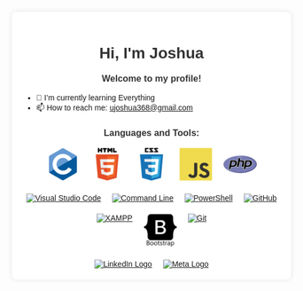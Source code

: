 <div style="font-family: Arial, sans-serif; background-color: #f0f0f0; max-width: 800px; margin: 0 auto; padding: 20px; background-color: #fff; border-radius: 8px; box-shadow: 0 0 10px rgba(0,0,0,0.1);">
  <h1 style="text-align: center; color: #333; margin-bottom: 20px;">Hi, I'm Joshua</h1>
  <h3 style="text-align: center; color: #333; margin-top: 10px;">Welcome to my profile!</h3>
  <ul>
    <li>🌱 I’m currently learning Everything</li>
    <li>📫 How to reach me: <a href="mailto:ujoshua368@gmail.com">ujoshua368@gmail.com</a></li>
  </ul>
  <h3 style="text-align: center; color: #333;">Languages and Tools:</h3>
  <div style="display: flex; justify-content: center; flex-wrap: wrap; gap: 20px;">
    <a href="https://www.cprogramming.com/"><img src="https://raw.githubusercontent.com/devicons/devicon/master/icons/c/c-original.svg" alt="C" style="width: 60px; height: 60px; transition: transform 0.3s ease;"></a>
    <a href="https://www.html.com/"><img src="https://raw.githubusercontent.com/devicons/devicon/master/icons/html5/html5-original-wordmark.svg" alt="HTML5" style="width: 60px; height: 60px; transition: transform 0.3s ease;"></a>
    <a href="https://www.css.com/"><img src="https://raw.githubusercontent.com/devicons/devicon/master/icons/css3/css3-original-wordmark.svg" alt="CSS3" style="width: 60px; height: 60px; transition: transform 0.3s ease;"></a>
    <a href="https://www.javascript.com/"><img src="https://raw.githubusercontent.com/devicons/devicon/master/icons/javascript/javascript-original.svg" alt="JavaScript" style="width: 60px; height: 60px; transition: transform 0.3s ease;"></a>
    <a href="https://www.php.com/"><img src="https://raw.githubusercontent.com/devicons/devicon/master/icons/php/php-original.svg" alt="PHP" style="width: 60px; height: 60px; transition: transform 0.3s ease;"></a>
    <a href="https://www.visualstudio.com/"><img src="https://i.postimg.cc/6qjDCq1G/visual-studio-logo-png-visual-studio-code-logo-is-offensive-to-me-issue-87419-1200x1200.png" alt="Visual Studio Code" style="width: 60px; height: 60px; transition: transform 0.3s ease;"></a>
    <a href="https://www.commandline.com/"><img src="https://i.postimg.cc/rwFNvgsc/Command-Line-Icon.png" alt="Command Line" style="width: 60px; height: 60px; transition: transform 0.3s ease;"></a>
    <a href="https://www.powershell.com/"><img src="https://i.postimg.cc/PqbfYbbp/powershell-logo-5.png" alt="PowerShell" style="width: 60px; height: 60px; transition: transform 0.3s ease;"></a>
    <a href="https://www.github.com/"><img src="https://i.postimg.cc/h4knkRh8/GitHub.png" alt="GitHub" style="width: 60px; height: 60px; transition: transform 0.3s ease;"></a>
    <a href="https://www.xampp.com/"><img src="https://i.postimg.cc/SNKGPDJ4/xampp-logo-png-transparent.png" alt="XAMPP" style="width: 60px; height: 60px; transition: transform 0.3s ease;"></a>
    <a href="https://getbootstrap.com"><img src="https://raw.githubusercontent.com/devicons/devicon/master/icons/bootstrap/bootstrap-plain-wordmark.svg" alt="Bootstrap" style="width: 60px; height: 60px; transition: transform 0.3s ease;"></a>
    <a href="https://git-scm.com/"><img src="https://www.vectorlogo.zone/logos/git-scm/git-scm-icon.svg" alt="Git" style="width: 60px; height: 60px; transition: transform 0.3s ease;"></a>
  </div>
  <div style="display: flex; justify-content: center; margin-top: 20px; gap: 20px;">
    <a href="https://www.linkedin.com/in/joshua-russel-uy-a9b024243/"><img src="https://i.postimg.cc/bY64jY3D/Linkedin-logo.png" alt="LinkedIn Logo" style="width: 50px;"></a>
    <a href="https://www.facebook.com/joshua.uy.14"><img src="https://i.postimg.cc/mgVm78Jc/logo-Meta.png" alt="Meta Logo" style="width: 50px;"></a>
  </div>
</div>
       
